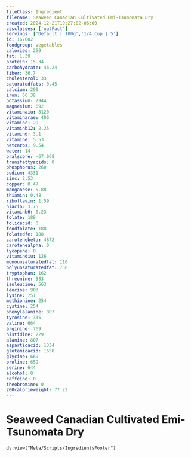 ```yaml
---
fileClass: Ingredient
filename: Seaweed Canadian Cultivated Emi-Tsunomata Dry
created: 2024-12-21T19:27:02-06:00
cssclasses: ['nutFact']
servings: ['Default | 100g','1/4 cup | 5']
id: 167602
foodgroup: Vegetables
calories: 259
fat: 1.39
protein: 15.34
carbohydrate: 46.24
fiber: 36.7
cholesterol: 33
saturatedfats: 0.45
calcium: 299
iron: 66.38
potassium: 2944
magnesium: 692
vitaminaiu: 8120
vitaminarae: 406
vitaminc: 29
vitaminb12: 2.25
vitamind: 3.1
vitamine: 5.53
netcarbs: 9.54
water: 14
pralscore: -67.068
transfattyacids: 0
phosphorus: 260
sodium: 4331
zinc: 2.53
copper: 0.47
manganese: 5.88
thiamin: 0.48
riboflavin: 1.59
niacin: 3.75
vitaminb6: 0.23
folate: 188
folicacid: 0
foodfolate: 188
folatedfe: 188
carotenebeta: 4872
carotenealpha: 0
lycopene: 0
vitamindiu: 126
monounsaturatedfat: 110
polyunsaturatedfat: 750
tryptophan: 162
threonine: 583
isoleucine: 563
leucine: 903
lysine: 751
methionine: 254
cystine: 254
phenylalanine: 807
tyrosine: 335
valine: 664
arginine: 769
histidine: 229
alanine: 807
asparticacid: 1334
glutamicacid: 1658
glycine: 669
proline: 659
serine: 644
alcohol: 0
caffeine: 0
theobromine: 0
200calorieweight: 77.22
---
```


# Seaweed Canadian Cultivated Emi-Tsunomata Dry

```dataviewjs
dv.view("Meta/Scripts/IngredientsFooter")
```